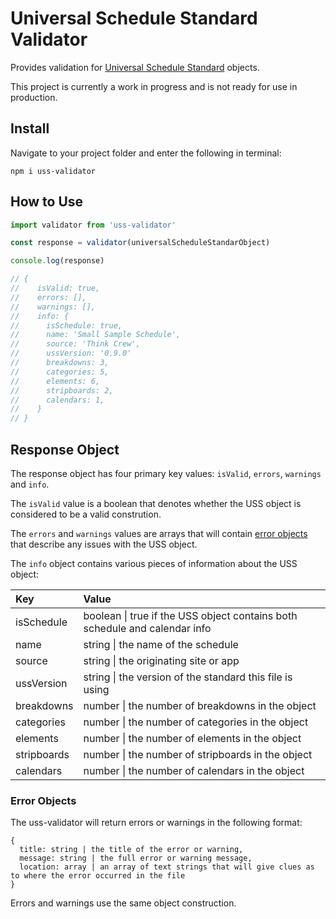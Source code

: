# Universal Schedule Standard Validator 

Provides validation for [Universal Schedule Standard](https://github.com/UniversalScheduleStandard/UniversalScheduleStandard) objects. 

This project is currently a work in progress and is not ready for use in production. 

## Install

Navigate to your project folder and enter the following in terminal:

```
npm i uss-validator
```

## How to Use

```js
import validator from 'uss-validator'

const response = validator(universalScheduleStandarObject)

console.log(response)

// {  
//    isValid: true,
//    errors: [],
//    warnings: [],
//    info: { 
//      isSchedule: true,
//      name: 'Small Sample Schedule',
//      source: 'Think Crew',
//      ussVersion: '0.9.0' 
//      breakdowns: 3,
//      categories: 5,
//      elements: 6,
//      stripboards: 2,
//      calendars: 1,
//    }
// }
```

## Response Object

The response object has four primary key values: `isValid`, `errors`, `warnings` and `info`. 

The `isValid` value is a boolean that denotes whether the USS object is considered to be a valid constrution. 

The `errors` and `warnings` values are arrays that will contain [error objects](#error-objects) that describe any issues with the USS object.

The `info` object contains various pieces of information about the USS object:

| Key        | Value |
| :---       | :--- |
| isSchedule | boolean \| true if the USS object contains both schedule and calendar info |
| name       | string \| the name of the schedule   |
| source     | string \| the originating site or app   |
| ussVersion | string \| the version of the standard this file is using   |
| breakdowns | number \| the number of breakdowns in the object |
| categories | number \| the number of categories in the object |
| elements   | number \| the number of elements in the object |
| stripboards| number \| the number of stripboards in the object |
| calendars  | number \| the number of calendars in the object |

### Error Objects

The uss-validator will return errors or warnings in the following format:

```
{
  title: string | the title of the error or warning,
  message: string | the full error or warning message,
  location: array | an array of text strings that will give clues as to where the error occurred in the file
}
```

Errors and warnings use the same object construction. 